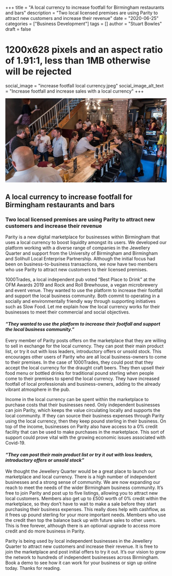 +++
title = "A local currency to increase footfall for Birmingham restaurants and bars"
description = "Two local licensed premises are using Parity to attract new customers and increase their revenue"
date = "2020-06-25"
categories = ["Business Development"]
tags = []
author = "Stuart Bowles"
draft = false
# 1200x628 pixels and an aspect ratio of 1.91:1, less than 1MB otherwise will be rejected
social_image = "increase footfall local currency.jpeg"
social_image_alt_text = "Increase footfall and increase sales with a local currency"
+++

![Increase Footfall Local Currency](increase-footfall-local-currency.jpg)

## A local currency to increase footfall for Birmingham restaurants and bars

### Two local licensed premises are using Parity to attract new customers and increase their revenue

Parity is a new digital marketplace for businesses within Birmingham that uses a local currency to boost liquidity amongst its users. We developed our platform working with a diverse range of companies in the Jewellery Quarter and support from the University of Birmingham and Birmingham and Solihull Local Enterprise Partnership. Although the initial focus had been on business-to-business transactions, we now have two members who use Parity to attract new customers to their licensed premises. 

1000Trades, a local independent pub voted “Best Place to Drink” at the OFM Awards 2019 and Rock and Roll Brewhouse, a vegan microbrewery and event venue. They wanted to use the platform to increase their footfall and support the local business community. Both commit to operating in a socially and environmentally friendly way through supporting initiatives such as Slow Food. Let me explain how the local currency works for their businesses to meet their commercial and social objectives.

#### _“They wanted to use the platform to increase their footfall and support the local business community.”_

Every member of Parity posts offers on the marketplace that they are willing to sell in exchange for the local currency. They can post their main product list, or try it out with loss leaders, introductory offers or unsold stock. This encourages other users of Parity who are all local business-owners to come to their premises. In the case of 1000Trades, they could post that they accept the local currency for the draught craft beers. They then upsell their food menu or bottled drinks for traditional pound sterling when people come to their premises to spend the local currency. They have increased footfall of local professionals and business-owners, adding to the already vibrant atmosphere in the pub. 

Income in the local currency can be spent within the marketplace to purchase costs that their businesses need. Only independent businesses can join Parity, which keeps the value circulating locally and supports the local community. If they can source their business expenses through Parity using the local currency, then they keep pound sterling in their business. On top of the income, businesses on Parity also have access to a 0% credit facility that can be used to make purchases in the marketplace. This sort of support could prove vital with the growing economic issues associated with Covid-19. 

#### _“They can post their main product list or try it out with loss leaders, introductory offers or unsold stock”_

We thought the Jewellery Quarter would be a great place to launch our marketplace and local currency. There is a high number of independent businesses and a strong sense of community. We are now expanding our reach to meet the needs of the wider Birmingham business community. It’s free to join Parity and post up to five listings, allowing you to attract new local customers. Members also get up to £500 worth of 0% credit within the marketplace, so they don’t have to wait to make a sale before they start purchasing their business expenses. This really does help with cashflow, as it frees up pound sterling for your more important needs. Members who use the credit then top the balance back up with future sales to other users. This is free forever, although there is an optional upgrade to access more credit and do more business in Parity.

Parity is being used by local independent businesses in the Jewellery Quarter to attract new customers and increase their revenue. It is free to join the marketplace and post initial offers to try it out. It’s our vision to grow the network to hundreds of independent businesses across Birmingham. Book a demo to see how it can work for your business or sign up online today. Thanks for reading.
